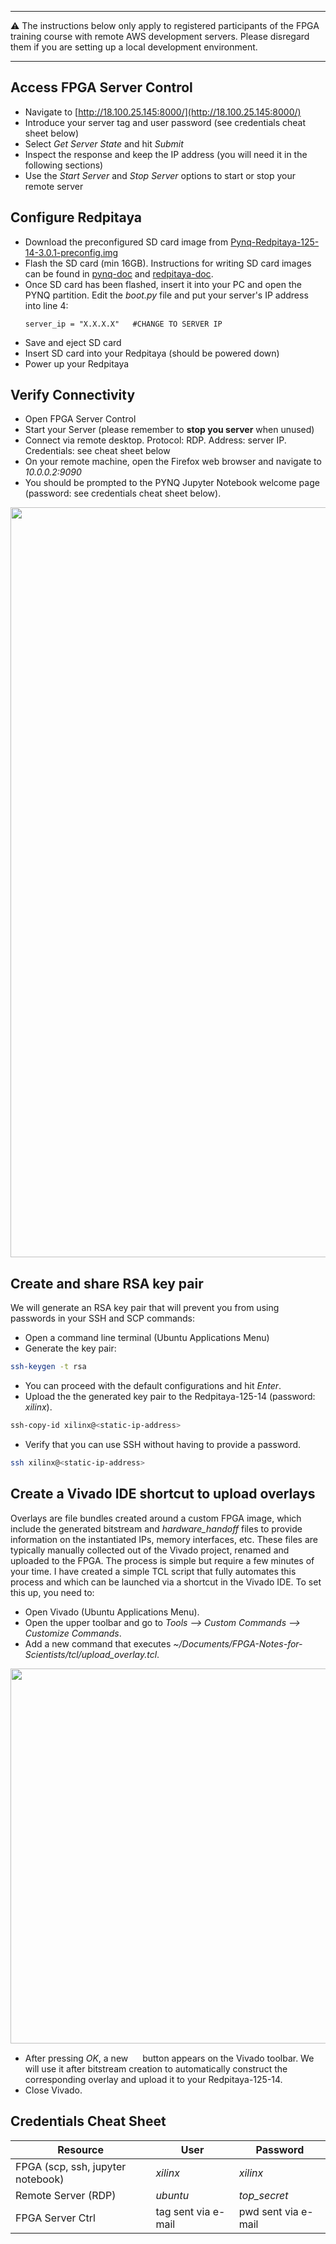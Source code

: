 
***

:warning: The instructions below only apply to registered participants of the FPGA training course with remote AWS development servers. Please disregard them if you are setting up a local development environment.

***

## Access FPGA Server Control 
* Navigate to [http://18.100.25.145:8000/](http://18.100.25.145:8000/)
* Introduce your server tag and user password (see credentials cheat sheet below)
* Select *Get Server State* and hit *Submit*
* Inspect the response and keep the IP address (you will need it in the following sections)
* Use the *Start Server* and *Stop Server* options to start or stop your remote server

## Configure Redpitaya
* Download the preconfigured SD card image from [Pynq-Redpitaya-125-14-3.0.1-preconfig.img](https://drive.google.com/file/d/12Qe6CwB-lKOjUyjOQ-NQwc00YPkJRAwn/view?usp=sharing)
* Flash the SD card (min 16GB). Instructions for writing SD card images can be found in [pynq-doc](https://pynq.readthedocs.io/en/v3.0.0/appendix/sdcard.html) and [redpitaya-doc](https://redpitaya.readthedocs.io/en/latest/quickStart/SDcard/SDcard.html#download-and-install-the-sd-card-image).
* Once SD card has been flashed, insert it into your PC and open the PYNQ partition. Edit the *boot.py* file and put your server's IP address into line 4:
   ```
   server_ip = "X.X.X.X"   #CHANGE TO SERVER IP
   ```
* Save and eject SD card
* Insert SD card into your Redpitaya (should be powered down)
* Power up your Redpitaya

## Verify Connectivity
* Open FPGA Server Control
* Start your Server (please remember to **stop you server** when unused)
* Connect via remote desktop. Protocol: RDP. Address: server IP. Credentials: see cheat sheet below
* On your remote machine, open the Firefox web browser and navigate to *10.0.0.2:9090*
* You should be prompted to the PYNQ Jupyter Notebook welcome page (password: see credentials cheat sheet below).
<img src="https://github.com/dspsandbox/FPGA-Notes-for-Scientists/blob/main/doc/Setting-up-your-system/welcome.png" width="1200"/>

## Create and share RSA key pair
We will generate an RSA key pair that will prevent you from using passwords in your SSH and SCP commands:
* Open a command line terminal (Ubuntu Applications Menu)
* Generate the key pair:
```bash
ssh-keygen -t rsa
```
* You can proceed with the default configurations and hit *Enter*.
* Upload the the generated key pair to the Redpitaya-125-14 (password: *xilinx*).
```bash
ssh-copy-id xilinx@<static-ip-address>
```
* Verify that you can use SSH without having to provide a password.
```bash
ssh xilinx@<static-ip-address>
```


## Create a Vivado IDE shortcut to upload overlays
Overlays are file bundles created around a custom FPGA image, which include the generated bitstream and *hardware_handoff* files to provide information on the instantiated IPs, memory interfaces, etc. These files are typically manually collected out of the Vivado project, renamed and uploaded to the FPGA. The process is simple but require a few minutes of your time. I have created a simple TCL script that fully automates this process and which can be launched via a shortcut in the Vivado IDE. To set this up, you need to:
* Open Vivado (Ubuntu Applications Menu).
* Open the upper toolbar and go to *Tools --> Custom Commands --> Customize Commands*.
* Add a new command that executes *~/Documents/FPGA-Notes-for-Scientists/tcl/upload_overlay.tcl*.
<img src="https://github.com/dspsandbox/FPGA-Notes-for-Scientists/blob/main/doc/Setting-up-your-system/customTclCommand.PNG" width="600"/>

* After pressing *OK*, a new <img src="https://github.com/dspsandbox/FPGA-Notes-for-Scientists/blob/main/doc/Setting-up-your-system/tclButton.png" width="15"/> button appears on the Vivado toolbar. We will use it after bitstream creation to automatically construct the corresponding overlay and upload it to your Redpitaya-125-14.
* Close Vivado.



## Credentials Cheat Sheet

|Resource | User | Password |
|-|-|-|
| FPGA (scp, ssh, jupyter notebook)| *xilinx* | *xilinx*|
| Remote Server (RDP) | *ubuntu* | *top_secret*|
| FPGA Server Ctrl | tag sent via e-mail | pwd sent via e-mail|





 